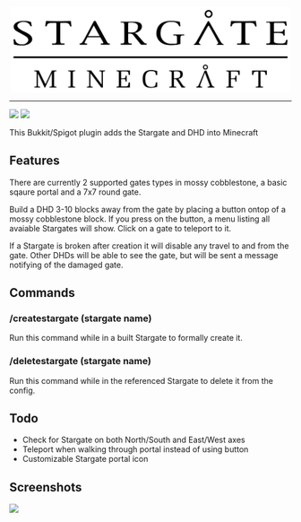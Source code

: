 <p align="center"><img align="center" src="res/StargateMinecraft.png" width=500><p>
  
---

<a href="https://spigotmc.org"><img src="https://img.shields.io/badge/Minecraft-1.13.2-orange.svg"/></a> <a class="badge-align" href="https://www.codacy.com/app/Glarity/Stargate?utm_source=github.com&amp;utm_medium=referral&amp;utm_content=Glarity/Stargate&amp;utm_campaign=Badge_Grade"><img src="https://api.codacy.com/project/badge/Grade/7613709496404781ad51f1cfacb70a12"/></a>

This Bukkit/Spigot plugin adds the Stargate and DHD into Minecraft

## Features

There are currently 2 supported gates types in mossy cobblestone, a basic sqaure portal and a 7x7 round gate.

Build a DHD 3-10 blocks away from the gate by placing a button ontop of a mossy cobblestone block. If you press on the button, a menu listing all avaiable Stargates will show. Click on a gate to teleport to it.

If a Stargate is broken after creation it will disable any travel to and from the gate. Other DHDs will be able to see the gate, but will be sent a message notifying of the damaged gate.

## Commands

### /createstargate (stargate name)

Run this command while in a built Stargate to formally create it.

### /deletestargate (stargate name)

Run this command while in the referenced Stargate to delete it from the config.

## Todo

*  Check for Stargate on both North/South and East/West axes
*  Teleport when walking through portal instead of using button
*  Customizable Stargate portal icon
  
## Screenshots

<img src="res/Screenshot.png" width=600>
